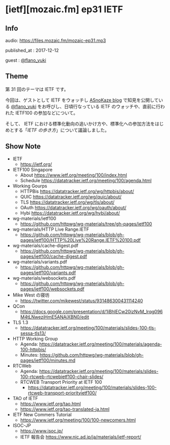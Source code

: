 # [ietf][mozaic.fm] ep31 IETF


## Info

audio: https://files.mozaic.fm/mozaic-ep31.mp3

published_at
: 2017-12-12

guest
: [@flano_yuki](https://twitter.com/flano_yuki)


## Theme

第 31 回のテーマは IETF です。

今回は、ゲストとして IETF をウォッチし [ASnoKaze blog](http://asnokaze.hatenablog.com/) で知見を公開している [@flano_yuki](https://twitter.com/flano_yuki) をお呼びし、日頃行なっている IETF のウォッチや、直前に行われた IETF100 の参加などについて。

そして、 IETF における標準化動向の追いかけ方や、標準化への参加方法をはじめとする「*IETF の歩き方*」について議論しました。


## Show Note

- IETF
  - <https://ietf.org/>
- IETF100 Singapore
  - About <https://www.ietf.org/meeting/100/index.html>
  - Schedule <https://datatracker.ietf.org/meeting/100/agenda.html>
- Working Gourps
  - HTTPBis <https://datatracker.ietf.org/wg/httpbis/about/>
  - QUIC <https://datatracker.ietf.org/wg/quic/about/>
  - TLS <https://datatracker.ietf.org/wg/tls/about/>
  - OAuth <https://datatracker.ietf.org/wg/oauth/about/>
  - Hybi <https://datatracker.ietf.org/wg/hybi/about/>
- wg-materials/ietf100
  - <https://github.com/httpwg/wg-materials/tree/gh-pages/ietf100>
- wg-materials/HTTP Live Range.IETF
  - <https://github.com/httpwg/wg-materials/blob/gh-pages/ietf100/HTTP%20Live%20Range.IETF%20100.pdf>
- wg-materials/cache-digest.pdf
  - <https://github.com/httpwg/wg-materials/blob/gh-pages/ietf100/cache-digest.pdf>
- wg-materials/variants.pdf
  - <https://github.com/httpwg/wg-materials/blob/gh-pages/ietf100/variants.pdf>
- wg-materials/websockets.pdf
  - <https://github.com/httpwg/wg-materials/blob/gh-pages/ietf100/websockets.pdf>
- Mike West の寝坊
  - <https://twitter.com/mikewest/status/931486300431114240>
- QCon
  - <https://docs.google.com/presentation/d/1iBhlECw20izNvM_lrqg096M4tLNweziHmE5ANAiXBN0/edit>
- TLS 1.3
  - <https://datatracker.ietf.org/meeting/100/materials/slides-100-tls-sessa-tls13/>
- HTTP Working Group
  - Agenda: <https://datatracker.ietf.org/meeting/100/materials/agenda-100-httpbis/>
  - Minutes: <https://github.com/httpwg/wg-materials/blob/gh-pages/ietf100/minutes.md>
- RTCWeb
  - Agenda: <https://datatracker.ietf.org/meeting/100/materials/slides-100-rtcweb-rtcwebietf100-chair-slides/>
  - RTCWEB Transport Priority at IETF 100
    - <https://datatracker.ietf.org/meeting/100/materials/slides-100-rtcweb-transport-priorityietf100/>
- TAO of IETF
  - <https://www.ietf.org/tao.html>
  - <https://www.ietf.org/tao-translated-ja.html>
- IETF New Commers Tutorial
  - <https://www.ietf.org/meeting/100/100-newcomers.html>
- ISOC-JP
  - <https://www.isoc.jp/>
  - IETF 報告会 <https://www.nic.ad.jp/ja/materials/ietf-report/>
